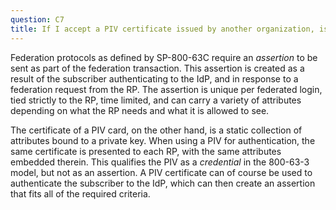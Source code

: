 ```yaml
---
question: C7
title: If I accept a PIV certificate issued by another organization, is that federation?
---
```

Federation protocols as defined by SP-800-63C require an _assertion_ to be sent as part of the federation transaction. This assertion is created as a result of the subscriber authenticating to the IdP, and in response to a federation request from the RP. The assertion is unique per federated login, tied strictly to the RP, time limited, and can carry a variety of attributes depending on what the RP needs and what it is allowed to see. 

The certificate of a PIV card, on the other hand, is a static collection of attributes bound to a private key. When using a PIV for authentication, the same certificate is presented to each RP, with the same attributes embedded therein. This qualifies the PIV as a _credential_ in the 800-63-3 model, but not as an assertion. A PIV certificate can of course be used to authenticate the subscriber to the IdP, which can then create an assertion that fits all of the required criteria. 
